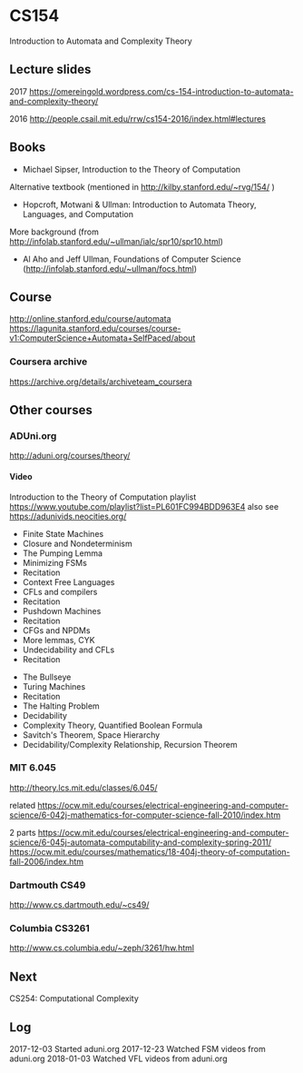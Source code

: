 CS154
=====

Introduction to Automata and Complexity Theory

## Lecture slides
2017
https://omereingold.wordpress.com/cs-154-introduction-to-automata-and-complexity-theory/

2016
http://people.csail.mit.edu/rrw/cs154-2016/index.html#lectures

## Books
+ Michael Sipser, Introduction to the Theory of Computation

Alternative textbook (mentioned in http://kilby.stanford.edu/~rvg/154/ )
- Hopcroft, Motwani & Ullman: Introduction to Automata Theory, Languages, and Computation

More background (from http://infolab.stanford.edu/~ullman/ialc/spr10/spr10.html)
- Al Aho and Jeff Ullman, Foundations of Computer Science (http://infolab.stanford.edu/~ullman/focs.html)

## Course
http://online.stanford.edu/course/automata
https://lagunita.stanford.edu/courses/course-v1:ComputerScience+Automata+SelfPaced/about

### Coursera archive
https://archive.org/details/archiveteam_coursera

## Other courses

### ADUni.org
http://aduni.org/courses/theory/

#### Video

Introduction to the Theory of Computation playlist
https://www.youtube.com/playlist?list=PL601FC994BDD963E4
also see https://adunivids.neocities.org/

+ Finite State Machines
+ Closure and Nondeterminism
+ The Pumping Lemma
+ Minimizing FSMs
+ Recitation
+ Context Free Languages
+ CFLs and compilers
+ Recitation
+ Pushdown Machines
+ Recitation
+ CFGs and NPDMs
+ More lemmas, CYK
+ Undecidability and CFLs
+ Recitation
- The Bullseye
- Turing Machines
- Recitation
- The Halting Problem
- Decidability
- Complexity Theory, Quantified Boolean Formula
- Savitch's Theorem, Space Hierarchy
- Decidability/Complexity Relationship, Recursion Theorem

### MIT 6.045
http://theory.lcs.mit.edu/classes/6.045/

related
https://ocw.mit.edu/courses/electrical-engineering-and-computer-science/6-042j-mathematics-for-computer-science-fall-2010/index.htm

2 parts
https://ocw.mit.edu/courses/electrical-engineering-and-computer-science/6-045j-automata-computability-and-complexity-spring-2011/
https://ocw.mit.edu/courses/mathematics/18-404j-theory-of-computation-fall-2006/index.htm

### Dartmouth CS49
http://www.cs.dartmouth.edu/~cs49/

### Columbia CS3261
http://www.cs.columbia.edu/~zeph/3261/hw.html

## Next
CS254: Computational Complexity


## Log
2017-12-03 Started aduni.org
2017-12-23 Watched FSM videos from aduni.org
2018-01-03 Watched VFL videos from aduni.org
